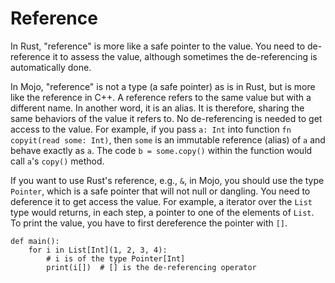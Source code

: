 # Reference

In Rust, "reference" is more like a safe pointer to the value. You need to de-reference it to assess the value, although sometimes the de-referencing is automatically done.

In Mojo, "reference" is not a type (a safe pointer) as is in Rust, but is more like the reference in C++. A reference refers to the same value but with a different name. In another word, it is an alias. It is therefore, sharing the same behaviors of the value it refers to. No de-referencing is needed to get access to the value. For example, if you pass `a: Int` into function `fn copyit(read some: Int)`, then `some` is an immutable reference (alias) of `a` and behave exactly as `a`. The code `b = some.copy()` within the function would call `a`'s `copy()` method.

If you want to use Rust's reference, e.g., `&`, in Mojo, you should use the type `Pointer`, which is a safe pointer that will not null or dangling. You need to deference it to get access the value. For example, a iterator over the `List` type would returns, in each step, a pointer to one of the elements of `List`. To print the value, you have to first dereference the pointer with `[]`.

```mojo
def main():
    for i in List[Int](1, 2, 3, 4):
        # i is of the type Pointer[Int]
        print(i[])  # [] is the de-referencing operator
```
